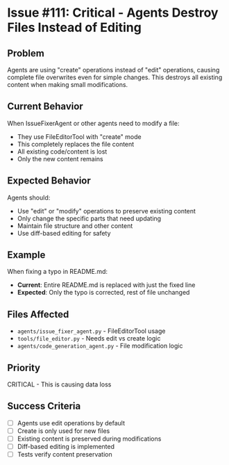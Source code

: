 # Issue #111: Critical - Agents Destroy Files Instead of Editing

## Problem
Agents are using "create" operations instead of "edit" operations, causing complete file overwrites even for simple changes. This destroys all existing content when making small modifications.

## Current Behavior
When IssueFixerAgent or other agents need to modify a file:
- They use FileEditorTool with "create" mode
- This completely replaces the file content
- All existing code/content is lost
- Only the new content remains

## Expected Behavior
Agents should:
- Use "edit" or "modify" operations to preserve existing content
- Only change the specific parts that need updating
- Maintain file structure and other content
- Use diff-based editing for safety

## Example
When fixing a typo in README.md:
- **Current**: Entire README.md is replaced with just the fixed line
- **Expected**: Only the typo is corrected, rest of file unchanged

## Files Affected
- `agents/issue_fixer_agent.py` - FileEditorTool usage
- `tools/file_editor.py` - Needs edit vs create logic
- `agents/code_generation_agent.py` - File modification logic

## Priority
CRITICAL - This is causing data loss

## Success Criteria
- [ ] Agents use edit operations by default
- [ ] Create is only used for new files
- [ ] Existing content is preserved during modifications
- [ ] Diff-based editing is implemented
- [ ] Tests verify content preservation